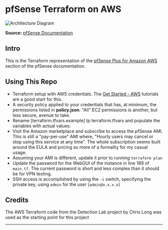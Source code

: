 # pfSense Terraform on AWS

![Architecture Diagram](https://docs.netgate.com/pfsense/en/latest/solutions/_images/aws-vpc-diagram.png)

**Source:** [pfSense Documentation](https://docs.netgate.com/pfsense/en/latest/solutions/aws-vpn-appliance/prerequisites-and-requirements.html) 

## Intro

This is the Terraform representation of the [pfSense Plus for Amazon AWS](https://docs.netgate.com/pfsense/en/latest/solutions/aws-vpn-appliance/index.html#pfsense-plus-for-amazon-aws) section of the pfSense documentation.

## Using This Repo

- Terraform setup with AWS credentials. The [Get Started - AWS](https://developer.hashicorp.com/terraform/tutorials/aws-get-started) tutorials are a good start for this.
- A security policy applied to your credentials that has, at minimum, the permissions listed in **policy.json**. "All" EC2 permissions is another, but less secure, avenue to take.
- Rename [terraform.tfvars.example] tp terraform.tfvars and populate the variables with actual values.
- Visit the Amazon marketplace and subscribe to access the pfSense AMI. This is still a "pay-per-use" AMI where, "Hourly users may cancel or stop using this service at any time". The whole subscription seems built around the EULA and pricing so more of a formality for my casual usage. 
- Assuming your AMI is different, update it prior to running ```terraform plan```
- Update the password for the WebGUI of the instance in line 189 of ```main.tf```. The current password is short and less complex than it should be for VPN testing.
- SSH access is accomplished by using the `-i` switch, specifying the private key, using `admin` for the user (`admin@x.x.x.x`)

## Credits

The AWS Terraform code from the Detection Lab project by Chris Long was used as the starting point for this project

---

